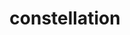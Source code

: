 ---
title: "constellation"
hashtag: "constellation"
related:
  - _hashtags/asterism.md
  - _hashtags/star.md
tags:
  - Astronomy
  - Sky
---
